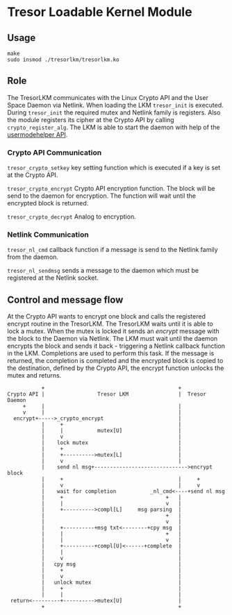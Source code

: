 # Tresor Loadable Kernel Module

## Usage

```
make
sudo insmod ./tresorlkm/tresorlkm.ko
```

## Role

The TresorLKM communicates with the Linux Crypto API and the User Space Daemon via Netlink. When loading the LKM `tresor_init` is executed. During `tresor_init` the required mutex and Netlink family is registers. Also the module registers its cipher at the Crypto API by calling `crypto_register_alg`. The LKM is able to start the daemon with help of the [usermodehelper API](https://www.ibm.com/developerworks/library/l-user-space-apps/index.html).

### Crypto API Communication
`tresor_crypto_setkey` key setting function which is executed if a key is set at the Crypto API.

`tresor_crypto_encrypt` Crypto API encryption function. The block will be send to the daemon for encryption. The function will wait until the encrypted block is returned.

`tresor_crypto_decrypt` Analog to encryption.

### Netlink Communication
`tresor_nl_cmd` callback function if a message is send to the Netlink family from the daemon.

`tresor_nl_sendmsg` sends a message to the daemon which must be registered at the Netlink socket.

## Control and message flow

At the Crypto API wants to encrypt one block and calls the registered encrypt routine in the TresorLKM.
The TresorLKM waits until it is able to lock a mutex. When the mutex is locked it sends an *encrypt* message with the block to the Daemon via Netlink.
The LKM must wait until the daemon encrypts the block and sends it back - triggering a Netlink callback function in the LKM. 
Completions are used to perform this task. If the message is returned, the completion is completed and the encrypted block is copied to the destination, defined by the Crypto API, the encrypt function unlocks the mutex and returns.

```
           +                                           +
Crypto API |                 Tresor LKM                |  Tresor Daemon
     +     |                                           |
     v     |                                           |
  encrypt+----->_crypto_encrypt                        |
           |     +                                     |
           |     |           mutex[U]                  |
           |     v                                     |
           |    lock mutex                             |
           |     +                                     |
           |     +---------->mutex[L]                  |
           |     v                                     |
           |    send nl msg+------------------------------>encrypt block
           |     +                                     |     +
           |     v                                     |     v
           |    wait for completion           _nl_cmd<----+send nl msg
           |     +                                 +   |
           |     |                                 v   |
           |     +---------->compl[L]     msg parsing  |
           |                                       +   |
           |                                       v   |
           |     +----------+msg txt<--------+cpy msg  |
           |     |                                 +   |
           |     |                                 v   |
           |     +----------+compl[U]<------+complete  |
           |     |                                     |
           |     v                                     |
           |   cpy msg                                 |
           |     +                                     |
           |     v                                     |
           |   unlock mutex                            |
           |     +                                     |
           |     |                                     |
 return<---------+---------->mutex[U]                  |
           +                                           +


```
